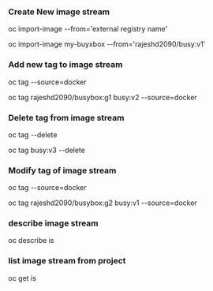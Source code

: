 ### Create New image stream
oc import-image <is-name> --from='external registry name'

oc import-image my-buyxbox --from='rajeshd2090/busy:v1'

### Add new tag to image stream
oc tag <source-repo-with-tag> <image-stream-with-tag> --source=docker
  
oc tag rajeshd2090/busybox:g1 busy:v2 --source=docker

### Delete tag from image stream
oc tag <image-stream-name-with-tag> --delete

oc tag busy:v3 --delete

### Modify tag of image stream
oc tag <source-repo-with-tag> <image-stream-with-tag> --source=docker

oc tag rajeshd2090/busybox:g2 busy:v1 --source=docker


### describe image stream

oc describe is <image-stream-name>
  
### list image stream from project

oc get is
